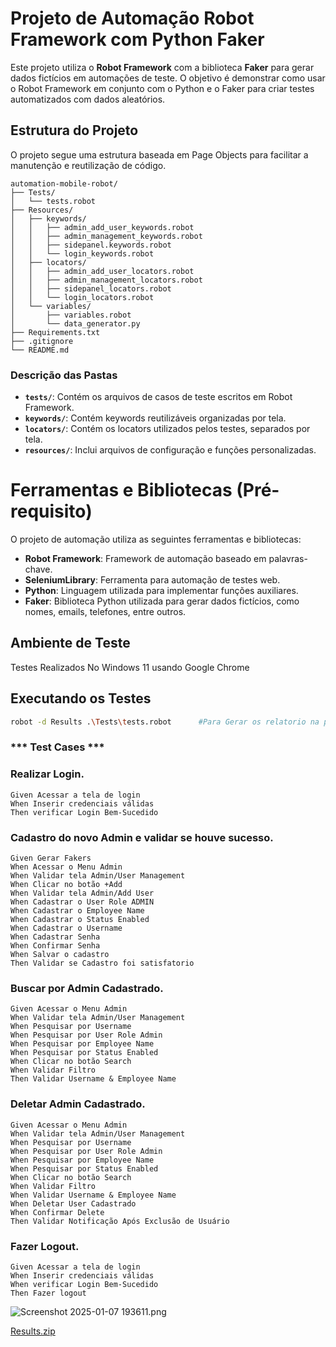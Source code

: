 # Projeto de Automação Robot Framework com Python  Faker

Este projeto utiliza o **Robot Framework** com a biblioteca **Faker** para gerar dados fictícios em automações de teste. O objetivo é demonstrar como usar o Robot Framework em conjunto com o Python e o Faker para criar testes automatizados com dados aleatórios.


## Estrutura do Projeto
O projeto segue uma estrutura baseada em Page Objects para facilitar a manutenção e reutilização de código.

```
automation-mobile-robot/
├── Tests/
│   └── tests.robot
├── Resources/
│   ├── keywords/
│   │   ├── admin_add_user_keywords.robot
│   │   ├── admin_management_keywords.robot
│   │   ├── sidepanel.keywords.robot
│   │   └── login_keywords.robot
│   ├── locators/
│   │   ├── admin_add_user_locators.robot
│   │   ├── admin_management_locators.robot
│   │   ├── sidepanel_locators.robot
│   │   └── login_locators.robot
│   └── variables/
│       ├── variables.robot
│       └── data_generator.py
├── Requirements.txt
├── .gitignore
└── README.md
```

### Descrição das Pastas

- **`tests/`**: Contém os arquivos de casos de teste escritos em Robot Framework.
- **`keywords/`**: Contém keywords reutilizáveis organizadas por tela.
- **`locators/`**: Contém os locators utilizados pelos testes, separados por tela.
- **`resources/`**: Inclui arquivos de configuração e funções personalizadas.


# Ferramentas e Bibliotecas (Pré-requisito)

O projeto de automação utiliza as seguintes ferramentas e bibliotecas:
- **Robot Framework**: Framework de automação baseado em palavras-chave.
- **SeleniumLibrary**: Ferramenta para automação de testes web.
- **Python**: Linguagem utilizada para implementar funções auxiliares.
- **Faker**: Biblioteca Python utilizada para gerar dados fictícios, como nomes, emails, telefones, entre outros.


##  Ambiente de Teste

   Testes Realizados No Windows 11 usando Google Chrome


## Executando os Testes

```bash
robot -d Results .\Tests\tests.robot      #Para Gerar os relatorio na pasta #No Diretorio Results abra o arquivo report.html em qualquer navegador 


```

### *** Test Cases ***

### Realizar Login.
    Given Acessar a tela de login
    When Inserir credenciais válidas
    Then verificar Login Bem-Sucedido


### Cadastro do novo Admin e validar se houve sucesso.
    Given Gerar Fakers
    When Acessar o Menu Admin
    When Validar tela Admin/User Management
    When Clicar no botão +Add
    When Validar tela Admin/Add User
    When Cadastrar o User Role ADMIN
    When Cadastrar o Employee Name
    When Cadastrar o Status Enabled
    When Cadastrar o Username
    When Cadastrar Senha
    When Confirmar Senha
    When Salvar o cadastro
    Then Validar se Cadastro foi satisfatorio


### Buscar por Admin Cadastrado.
    Given Acessar o Menu Admin
    When Validar tela Admin/User Management
    When Pesquisar por Username
    When Pesquisar por User Role Admin
    When Pesquisar por Employee Name
    When Pesquisar por Status Enabled
    When Clicar no botão Search
    When Validar Filtro
    Then Validar Username & Employee Name


### Deletar Admin Cadastrado.
    Given Acessar o Menu Admin
    When Validar tela Admin/User Management
    When Pesquisar por Username
    When Pesquisar por User Role Admin
    When Pesquisar por Employee Name
    When Pesquisar por Status Enabled
    When Clicar no botão Search
    When Validar Filtro
    When Validar Username & Employee Name
    When Deletar User Cadastrado
    When Confirmar Delete
    Then Validar Notificação Após Exclusão de Usuário


### Fazer Logout.
    Given Acessar a tela de login
    When Inserir credenciais válidas
    When verificar Login Bem-Sucedido
    Then Fazer logout

![Screenshot 2025-01-07 193611.png](..%2F..%2FUsers%2Faleix%2FPictures%2FScreenshots%2FScreenshot%202025-01-07%20193611.png)

[Results.zip](..%2F..%2FUsers%2Faleix%2FOneDrive%2F%C3%81rea%20de%20Trabalho%2FResults.zip)